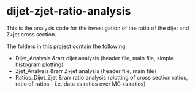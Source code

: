 # dijet-zjet-ratio-analysis
This is the analysis code for the investigation of the ratio of the dijet and Z+jet cross section.

The folders in this project contain the following:
- Dijet_Analysis &rarr dijet analysis (header file, main file, simple histogram plotting)
- Zjet_Analysis &rarr Z+jet analysis (header file, main file)
- Ratios_Dijet_Zjet &rarr ratio analysis (plotting of cross section ratios, ratio of ratios - i.e. data xs ratios over MC xs ratios)
